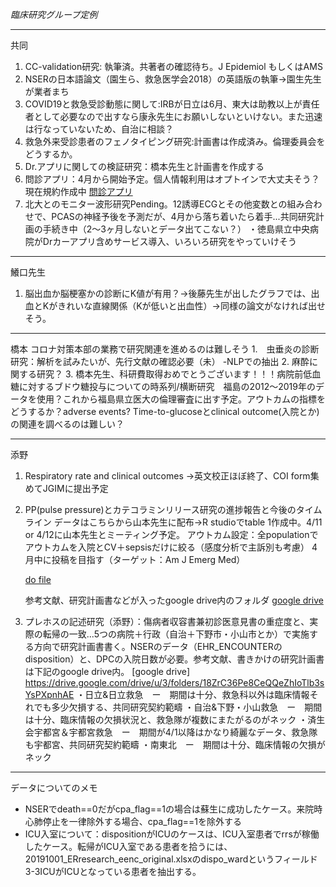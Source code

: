 *臨床研究グループ定例*

---
共同

1. CC-validation研究: 執筆済。共著者の確認待ち。J Epidemiol もしくはAMS
2. NSERの日本語論文（園生ら、救急医学会2018）の英語版の執筆→園生先生が業者まち
3. COVID19と救急受診動態に関して:IRBが日立は6月、東大は助教以上が責任者として必要なので出すなら康永先生にお願いしないといけない。また迅速は行なっていないため、自治に相談？
4. 救急外来受診患者のフェノタイピング研究:計画書は作成済み。倫理委員会をどうするか。
5. Dr.アプリに関しての検証研究：橋本先生と計画書を作成する
6. 問診アプリ：4月から開始予定。個人情報利用はオプトインで大丈夫そう？現在規約作成中
   [問診アプリ](https://questionnaire.txpmedical.com/p/reservation/%E3%82%B5%E3%83%B3%E3%83%97%E3%83%AB_%E8%A9%B3%E7%B4%B0)
7. 北大とのモニター波形研究Pending。12誘導ECGとその他変数との組み合わせで、PCASの神経予後を予測だが、4月から落ち着いたら着手...共同研究計画の手続き中（2～3ヶ月しないとデータ出てこない？）
・徳島県立中央病院がDrカーアプリ含めサービス導入、いろいろ研究をやっていけそう

---
鱶口先生
1. 脳出血か脳梗塞かの診断にK値が有用？→後藤先生が出したグラフでは、出血とKがきれいな直線関係（Kが低いと出血性）→同様の論文がなければ出せそう。

---   
橋本
コロナ対策本部の業務で研究関連を進めるのは難しそう
1.　虫垂炎の診断研究：解析を試みたいが、先行文献の確認必要（未）
   -NLPでの抽出
2.  麻酔に関する研究？
3. 橋本先生、科研費取得おめでとうございます！！！病院前低血糖に対するブドウ糖投与についての時系列/横断研究　福島の2012〜2019年のデータを使用？これから福島県立医大の倫理審査に出す予定。アウトカムの指標をどうするか？adverse events? Time-to-glucoseとclinical outcome(入院とか)の関連を調べるのは難しい？

---
添野

1. Respiratory rate and clinical outcomes
   →英文校正ほぼ終了、COI form集めてJGIMに提出予定
2. PP(pulse pressure)とカテコラミンリリース研究の進捗報告と今後のタイムライン
   データはこちらから山本先生に配布→R studioでtable 1作成中。4/11 or 4/12に山本先生とミーティング予定。
   アウトカム設定：全populationでアウトカムを入院とCV＋sepsisだけに絞る（感度分析で主訴別も考慮）
   4月中に投稿を目指す（ターゲット：Am J Emerg Med）
   
      [do file](https://github.com/shoko-soeno/TXP_prq/blob/master/Soeno_pp.do)

      参考文献、研究計画書などが入ったgoogle drive内のフォルダ
      [google drive](https://drive.google.com/drive/folders/1QwFpGSR9nWBZvv8XK4rJGi84AKCA3CHP?usp=sharing)

3. プレホスの記述研究（添野）：傷病者収容書兼初診医意見書の重症度と、実際の転帰の一致...5つの病院＋行政（自治＋下野市・小山市とか）で実施する方向で研究計画書書く。NSERのデータ（EHR_ENCOUNTERのdisposition）と、DPCの入院日数が必要。参考文献、書きかけの研究計画書は下記のgoogle drive内。
      [google drive] https://drive.google.com/drive/u/3/folders/18ZrC36Pe8CeQQeZhIoTlb3sYsPXpnhAE
・日立&日立救急　ー　期間は十分、救急科以外は臨床情報それでも多少欠損する、共同研究契約範疇
・自治&下野・小山救急　ー　期間は十分、臨床情報の欠損状況と、救急隊が複数にまたがるのがネック
・済生会宇都宮＆宇都宮救急　ー　期間が4/1以降はかなり綺麗なデータ、救急隊も宇都宮、共同研究契約範疇
・南東北　ー　期間は十分、臨床情報の欠損がネック

---
データについてのメモ

- NSERでdeath==0だがcpa_flag==1の場合は蘇生に成功したケース。来院時心肺停止を一律除外する場合、cpa_flag==1を除外する	
- ICU入室について：dispositionがICUのケースは、ICU入室患者でrrsが稼働したケース。転帰がICU入室である患者を拾うには、20191001_ERresearch_eenc_original.xlsxのdispo_wardというフィールド 3-3ICUがICUとなっている患者を抽出する。

